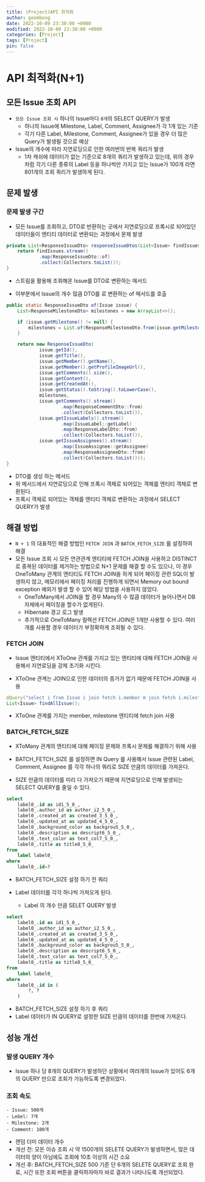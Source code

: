 ```yaml
---
title: (Project)API 최적화
author: geombong
date: 2022-10-09 23:30:00 +0900
modified: 2022-10-09 23:30:00 +0900
categories: [Project]
tags: [Project]
pin: false
---
```


# API 최적화(N+1)

## 모든 Issue 조회 API
- `모든 Issue 조회 시` 하나의 Issue마다 `8개`의 SELECT QUERY가 발생
    - 하나의 Issue에 Milestone, Label, Comment, Assignee가 각 1개 있는 기준
    - 각기 다른 Label, Milestone, Comment, Assignee가 있을 경우 더 많은 Query가 발생될 것으로 예상
- Issue의 개수에 따라 지연로딩으로 인한 여러번의 반복 쿼리가 발생
    - 1차 캐쉬에 데이터가 없는 기준으로 8개의 쿼리가 발생하고 있는데, 위의 경우 처럼 각기 다른 종류의 Label 등을 하나씩만 가지고 있는 Issue가 
        100개 라면 801개의 조회 쿼리가 발생하게 된다.

## 문제 발생

### 문제 발생 구간
- 모든 Issue를 조회하고, DTO로 반환하는 곳에서 지연로딩으로 프록시로 되어있던 데이터들이 엔티티 데이터로 변환되는 과정에서 문제 발생

    

```java
private List<ResponseIssueDto> responseIssueDtos(List<Issue> findIssues) {
    return findIssues.stream()
            .map(ResponseIssueDto::of)
            .collect(Collectors.toList());
}
```
- 스트림을 활용해 조회해온 Issue를 DTO로 변환하는 메서드

- 이부분에서 Issue의 개수 많큼 DTO를 로 변환하는 of 메서드를 호출

    

```java
public static ResponseIssueDto of(Issue issue) {
    List<ResponseMilestoneDto> milestones = new ArrayList<>();

    if (issue.getMilestone() != null) {
        milestones = List.of(ResponseMilestoneDto.from(issue.getMilestone()));
    }

    return new ResponseIssueDto(
            issue.getId(),
            issue.getTitle(),
            issue.getMember().getName(),
            issue.getMember().getProfileImageUrl(),
            issue.getComments().size(),
            issue.getContent(),
            issue.getCreatedAt(),
            issue.getStatus().toString().toLowerCase(),
            milestones,
            issue.getComments().stream()
                    .map(ResponseCommentDto::from)
                    .collect(Collectors.toList()),
            issue.getIssueLabels().stream()
                    .map(IssueLabel::getLabel)
                    .map(ResponseLabelDto::from)
                    .collect(Collectors.toList()),
            issue.getIssueAssignees().stream()
                    .map(IssueAssignee::getAssignee)
                    .map(ResponseAssigneeDto::from)
                    .collect(Collectors.toList()));
}
```
- DTO를 생성 하는 메서드
- 위 메서드에서 지연로딩으로 인해 프록시 객체로 되어있는 객체를 엔티티 객체로 변환된다.
- 프록시 객체로 되어있는 객체를 엔티티 객체로 변환하는 과정에서 SELECT QUERY가 발생

## 해결 방법

- `N + 1` 의 대표적인 해결 방법인 `FETCH JOIN` 과 `BATCH_FETCH_SIZE` 를 설정하여 해결
- 모든 Issue 조회 시 모든 연관관계 엔티티에 FETCH JOIN을 사용하고 DISTINCT로 중복된 데이터를 제거하는 방법으로 N+1 문제를 해결 할 수도 있으나, 이 경우 OneToMany 관계의 엔티티도 FETCH JOIN을 하게 되어 페이징 관련 SQL이 발생하지 않고, 메모리에서 페이징 처리를 진행하게 되면서 Memory out bound exception 예외가 발생 할 수 있어 해당 방법을 사용하지 않았다.
    - OneToMany에서 JOIN을 할 경우 Many의 수 많큼 데이터가 늘어나면서 DB 자체에서 페이징을 할수가 없게된다.
    - Hibernate 경고 로그 발생
    - 추가적으로 OneToMany 컬렉션 FETCH JOIN은 1개만 사용할 수 있다. 여러개를 사용할 경우 데이터가 부정확하게 조회될 수 있다.

### FETCH JOIN

- Issue 엔티티에서 XToOne 관계를 가지고 있는 엔티티에 대해 FETCH JOIN을 사용해서 지연로딩을 강제 초기화 시킨다.

- XToOne 관계는 JOIN으로 인한 데이터의 증가가 없기 때문에 FETCH JOIN을 사용

    

```java
@Query("select i from Issue i join fetch i.member m join fetch i.milestone mi")
List<Issue> findAllIssue();
```
- XToOne 관계를 가지는 member, milestone 엔티티에 fetch join 사용

### BATCH_FETCH_SIZE
- XToMany 관계의 엔티티에 대해 페이징 문제와 프록시 문제를 해결하기 위해 사용

- BATCH_FETCH_SIZE 를 설정하면 IN Query 를 사용해서 Issue 관련된 Label, Comment, Assignee 를 각각 하나의 쿼리로 SIZE 만큼의 데이터를 가져온다.

- SIZE 만큼의 데이터를 미리 다 가져오기 때문에 지연로딩으로 인해 발생되는 SELECT QUERY를 줄일 수 있다.

    

```sql
select
    label0_.id as id1_5_0_,
    label0_.author_id as author_i2_5_0_,
    label0_.created_at as created_3_5_0_,
    label0_.updated_at as updated_4_5_0_,
    label0_.background_color as backgrou5_5_0_,
    label0_.description as descript6_5_0_,
    label0_.text_color as text_col7_5_0_,
    label0_.title as title8_5_0_ 
from
    label label0_ 
where
    label0_.id=?
```
- BATCH_FETCH_SIZE 설정 하기 전 쿼리

- Label 데이터를 각각 하나씩 가져오게 된다.
    - Label 의 개수 만큼 SELET QUERY 발생
    
        

```sql
select
    label0_.id as id1_5_0_,
    label0_.author_id as author_i2_5_0_,
    label0_.created_at as created_3_5_0_,
    label0_.updated_at as updated_4_5_0_,
    label0_.background_color as backgrou5_5_0_,
    label0_.description as descript6_5_0_,
    label0_.text_color as text_col7_5_0_,
    label0_.title as title8_5_0_ 
from
    label label0_ 
where
    label0_.id in (
        ?, ?
    )
```
- BATCH_FETCH_SIZE 설정 하기 후 쿼리
- Label 데이터가 IN QUERY로 설정한 SIZE 만큼의 데이터를 한번에 가져온다.

## 성능 개선
### 발생 QUERY 개수
- Issue 하나 당 8개의 QUERY가 발생하던 상황에서 여러개의 Issue가 있어도 6개의 QUERY 만으로 조회가 가능하도록 변경되었다.

    

### 조회 속도

```
- Issue: 500개
- Lebel: 7개
- Milestone: 2개
- Comment: 100개
```
- 랜덤 더미 데이터 개수
- 개선 전: 모든 이슈 조회 시 약 1500개의 SELETE QUERY가 발생하면서, 많은 데이터의 양이 아님에도 조회에 10초 이상의 시간 소요
- 개선 후: BATCH_FETCH_SIZE 500 기준 단 6개의 SELETE QUERY로 조회 완료, 시간 또한 조회 버튼을 클릭하자마자 바로 결과가 나타나도록 개선되었다.
